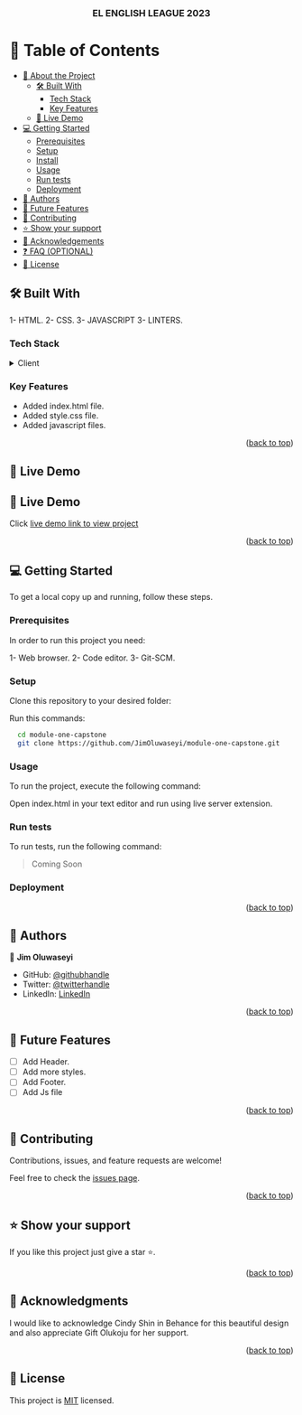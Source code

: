 
<!-- <a name="readme-top"></a> -->

<!--
!!! IMPORTANT !!!
This README is an example of how you could professionally present your codebase. 
Writing documentation is a crucial part of your work as a professional software developer and cannot be ignored. 

You should modify this file to match your project and remove sections that don't apply.

REQUIRED SECTIONS:
- Table of Contents
- About the Project
  - Built With
  - Live Demo
- Getting Started
- Authors
- Future Features
- Contributing
- Show your support
- Acknowledgements
- License

OPTIONAL SECTIONS:
- FAQ

After you're finished please remove all the comments and instructions!

For more information on the importance of a professional README for your repositories: https://github.com/microverseinc/curriculum-transversal-skills/blob/main/documentation/articles/readme_best_practices.md
-->

<div align="center">
  <!-- You are encouraged to replace this logo with your own! Otherwise you can also remove it. -->
 
  <br/>

  <h3><b>EL ENGLISH LEAGUE 2023</b></h3>

</div>

<!-- TABLE OF CONTENTS -->

# 📗 Table of Contents

- [📖 About the Project](#about-project)
  - [🛠 Built With](#built-with)
    - [Tech Stack](#tech-stack)
    - [Key Features](#key-features)
  - [🚀 Live Demo](#live-demo)
- [💻 Getting Started](#getting-started)
  - [Prerequisites](#prerequisites)
  - [Setup](#setup)
  - [Install](#install)
  - [Usage](#usage)
  - [Run tests](#run-tests)
  - [Deployment](#deployment)
- [👥 Authors](#authors)
- [🔭 Future Features](#future-features)
- [🤝 Contributing](#contributing)
- [⭐️ Show your support](#support)
- [🙏 Acknowledgements](#acknowledgements)
- [❓ FAQ (OPTIONAL)](#faq)
- [📝 License](#license)

<!-- PROJECT DESCRIPTION -->

<a name="about-project"></a>

   

## 🛠 Built With  <a name="built-with"></a>
1- HTML.
2- CSS.
3- JAVASCRIPT
3- LINTERS.

### Tech Stack <a name="tech-stack"></a>



<details>
  <summary>Client</summary>
  <ul>
    <li><a href="https://reactjs.org/">HTML</a></li>
    <li><a href="https://reactjs.org/">CSS</a></li>
    <li><a href="https://reactjs.org/">JAVASCRIPT</a></li>
    
  </ul>
</details>




<!-- Features -->

### Key Features <a name="key-features"></a>


- Added index.html file.
- Added style.css file.
- Added javascript files.


<p align="right">(<a href="#readme-top">back to top</a>)</p>

<!-- LIVE DEMO -->

## 🚀 Live Demo <a name="live-demo"></a>

## 🚀 Live Demo <a name="live-demo"></a>
Click [live demo link to view project](https://jimoluwaseyi.github.io/module-one-capstone/)


<p align="right">(<a href="#readme-top">back to top</a>)</p>

<!-- GETTING STARTED -->

## 💻 Getting Started <a name="getting-started"></a>

To get a local copy up and running, follow these steps.

### Prerequisites

In order to run this project you need:

 1- Web browser.
 2- Code editor.
 3- Git-SCM.

### Setup

Clone this repository to your desired folder:


Run this commands:

```sh
  cd module-one-capstone
  git clone https://github.com/JimOluwaseyi/module-one-capstone.git
```


### Usage

To run the project, execute the following command:

 Open index.html in your text editor and run using live server extension.

### Run tests

To run tests, run the following command:

> Coming Soon

### Deployment

<p align="right">(<a href="#readme-top">back to top</a>)</p>

<!-- AUTHORS -->

## 👥 Authors <a name="authors"></a>



👤 **Jim Oluwaseyi**

- GitHub: [@githubhandle](https://github.com/JimOluwaseyi)
- Twitter: [@twitterhandle](https://twitter.com/JimDotPush?t=mzkLFkuqm2xKdTA2fYT8KA&s=08)
- LinkedIn: [LinkedIn](https://www.linkedin.com/in/oluwaseyi-jimoh-91838b228/)



<p align="right">(<a href="#readme-top">back to top</a>)</p>

<!-- FUTURE FEATURES -->

## 🔭 Future Features <a name="future-features"></a>



- [ ] Add Header.
- [ ] Add more styles.
- [ ] Add Footer.
- [ ] Add Js file

<p align="right">(<a href="#readme-top">back to top</a>)</p>

<!-- CONTRIBUTING -->

## 🤝 Contributing <a name="contributing"></a>

Contributions, issues, and feature requests are welcome!

Feel free to check the [issues page](../../issues/).

<p align="right">(<a href="#readme-top">back to top</a>)</p>

<!-- SUPPORT -->

## ⭐️ Show your support <a name="support"></a>



If you like this project just give a star ⭐️.

<p align="right">(<a href="#readme-top">back to top</a>)</p>

<!-- ACKNOWLEDGEMENTS -->

## 🙏 Acknowledgments <a name="acknowledgements"></a>


I would like to acknowledge Cindy Shin in Behance for this beautiful design and also appreciate Gift Olukoju for her support.

<p align="right">(<a href="#readme-top">back to top</a>)</p>

<!-- LICENSE -->

## 📝 License <a name="license"></a>

This project is [MIT](./LICENSE) licensed.
